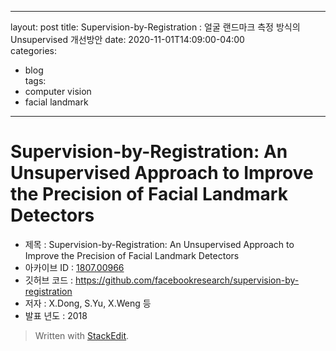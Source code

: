 
---
layout: post
title: Supervision-by-Registration : 얼굴 랜드마크 측정 방식의 Unsupervised 개선방안
date: 2020-11-01T14:09:00-04:00  
categories:
-   blog  
tags:
-   computer vision
-   facial landmark
---
# Supervision-by-Registration: An Unsupervised Approach to Improve the Precision of Facial Landmark Detectors

-   제목 : Supervision-by-Registration: An Unsupervised Approach to Improve the Precision of Facial Landmark Detectors
-   아카이브 ID :  [1807.00966](https://arxiv.org/pdf/1807.00966.pdf)
-   깃허브 코드 : https://github.com/facebookresearch/supervision-by-registration
-   저자 :  X.Dong, S.Yu, X.Weng 등
-   발표 년도 : 2018


> Written with [StackEdit](https://stackedit.io/).
<!--stackedit_data:
eyJoaXN0b3J5IjpbLTY1NTM0NzA0NiwtMTI3MTMxODI5MV19
-->